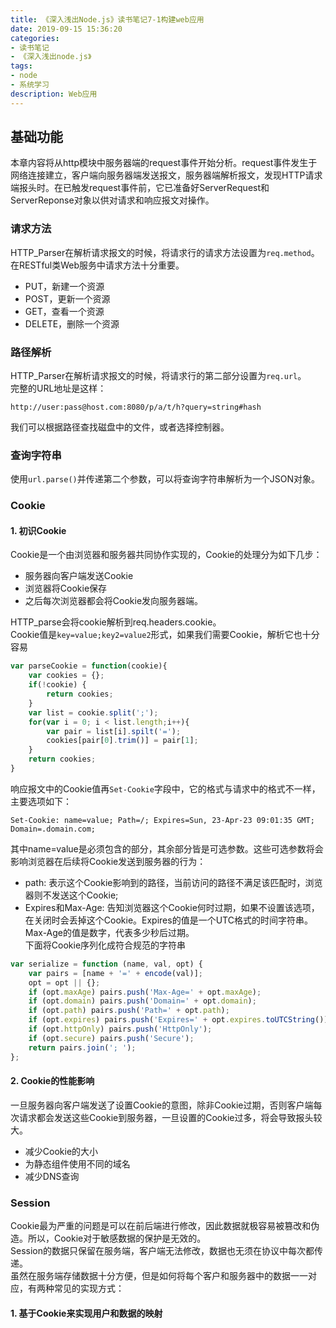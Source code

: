 ```yaml
---
title: 《深入浅出Node.js》读书笔记7-1构建web应用
date: 2019-09-15 15:36:20
categories:
- 读书笔记
- 《深入浅出node.js》
tags:
- node
- 系统学习
description: Web应用
---
```

## 基础功能
本章内容将从http模块中服务器端的request事件开始分析。request事件发生于网络连接建立，客户端向服务器端发送报文，服务器端解析报文，发现HTTP请求端报头时。在已触发request事件前，它已准备好ServerRequest和ServerReponse对象以供对请求和响应报文对操作。

### 请求方法
HTTP_Parser在解析请求报文的时候，将请求行的请求方法设置为`req.method`。在RESTful类Web服务中请求方法十分重要。
- PUT，新建一个资源
- POST，更新一个资源
- GET，查看一个资源
- DELETE，删除一个资源

### 路径解析
HTTP_Parser在解析请求报文的时候，将请求行的第二部分设置为`req.url`。    
完整的URL地址是这样：
```
http://user:pass@host.com:8080/p/a/t/h?query=string#hash
```
我们可以根据路径查找磁盘中的文件，或者选择控制器。

### 查询字符串
使用`url.parse()`并传递第二个参数，可以将查询字符串解析为一个JSON对象。 

### Cookie
#### 1. 初识Cookie
Cookie是一个由浏览器和服务器共同协作实现的，Cookie的处理分为如下几步：
- 服务器向客户端发送Cookie
- 浏览器将Cookie保存
- 之后每次浏览器都会将Cookie发向服务器端。  

HTTP_parse会将cookie解析到req.headers.cookie。      
Cookie值是`key=value;key2=value2`形式，如果我们需要Cookie，解析它也十分容易
```javascript
var parseCookie = function(cookie){
    var cookies = {};
    if(!cookie) {
        return cookies;
    }
    var list = cookie.split(';');
    for(var i = 0; i < list.length;i++){
        var pair = list[i].spilt('=');
        cookies[pair[0].trim()] = pair[1];
    }
    return cookies;
}
```
响应报文中的Cookie值再`Set-Cookie`字段中，它的格式与请求中的格式不一样，主要选项如下：
```
Set-Cookie: name=value; Path=/; Expires=Sun, 23-Apr-23 09:01:35 GMT; Domain=.domain.com;
```
其中name=value是必须包含的部分，其余部分皆是可选参数。这些可选参数将会影响浏览器在后续将Cookie发送到服务器的行为：
- path: 表示这个Cookie影响到的路径，当前访问的路径不满足该匹配时，浏览器则不发送这个Cookie;
- Expires和Max-Age: 告知浏览器这个Cookie何时过期，如果不设置该选项，在关闭时会丢掉这个Cookie。Expires的值是一个UTC格式的时间字符串。Max-Age的值是数字，代表多少秒后过期。       
下面将Cookie序列化成符合规范的字符串
```javascript
var serialize = function (name, val, opt) {
    var pairs = [name + '=' + encode(val)];
    opt = opt || {};
    if (opt.maxAge) pairs.push('Max-Age=' + opt.maxAge);
    if (opt.domain) pairs.push('Domain=' + opt.domain);
    if (opt.path) pairs.push('Path=' + opt.path);
    if (opt.expires) pairs.push('Expires=' + opt.expires.toUTCString());
    if (opt.httpOnly) pairs.push('HttpOnly');
    if (opt.secure) pairs.push('Secure');
    return pairs.join('; ');
}; 
```

#### 2. Cookie的性能影响
一旦服务器向客户端发送了设置Cookie的意图，除非Cookie过期，否则客户端每次请求都会发送这些Cookie到服务器，一旦设置的Cookie过多，将会导致报头较大。
- 减少Cookie的大小
- 为静态组件使用不同的域名
- 减少DNS查询

### Session
Cookie最为严重的问题是可以在前后端进行修改，因此数据就极容易被篡改和伪造。所以，Cookie对于敏感数据的保护是无效的。      
Session的数据只保留在服务端，客户端无法修改，数据也无须在协议中每次都传递。     
虽然在服务端存储数据十分方便，但是如何将每个客户和服务器中的数据一一对应，有两种常见的实现方式：
#### 1. 基于Cookie来实现用户和数据的映射
